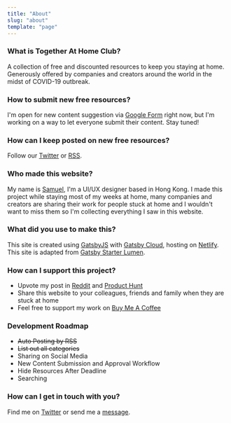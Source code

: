 ```yaml
---
title: "About"
slug: "about"
template: "page"
---
```


### What is Together At Home Club?
A collection of free and discounted resources to keep you staying at home. Generously offered by companies and creators around the world in the midst of COVID-19 outbreak.

### How to submit new free resources?
I'm open for new content suggestion via [Google Form](https://forms.gle/B6yXL7xEUSKTnLY98) right now, but I'm working on a way to let everyone submit their content. Stay tuned! 

### How can I keep posted on new free resources?
Follow our [Twitter](https://twitter.com/@tgtathomeclub) or [RSS](http://tgtathome.club/rss.xml).

### Who made this website?
My name is [Samuel](https://www.twitter.com/@desktopofsamuel), I'm a UI/UX designer based in Hong Kong. I made this project while staying most of my weeks at home, many companies and creators are sharing their work for people stuck at home and I wouldn't want to miss them so I'm collecting everything I saw in this website. 

### What did you use to make this?
This site is created using [GatsbyJS](https://www.gatsbyjs.org/?ref=togetherathomeclub) with [Gatsby Cloud](https://www.gatsbyjs.com/), hosting on [Netlify](https://www.netlify.com/?ref=togetherathomeclub). This site is adapted from [Gatsby Starter Lumen](https://www.gatsbyjs.org/starters/alxshelepenok/gatsby-starter-lumen/).

### How can I support this project?

- Upvote my post in [Reddit](https://www.reddit.com/r/SideProject/comments/flqtaf/a_website_collects_all_free_online_courses_music/) and [Product Hunt](https://www.producthunt.com/posts/together-at-home-club)
- Share this website to your colleagues, friends and family when they are stuck at home
- Feel free to support my work on [Buy Me A Coffee](https://www.buymeacoffee.com/m9oiINk)

### Development Roadmap
- <s>Auto Posting by RSS</s>
- <s>List out all categories</s>
- Sharing on Social Media
- New Content Submission and Approval Workflow
- Hide Resources After Deadline
- Searching

### How can I get in touch with you?

Find me on [Twitter](https://www.twitter.com/@desktopofsamuel) or send me a [message](mailto:desktopofsamuel@gmail.com). 



